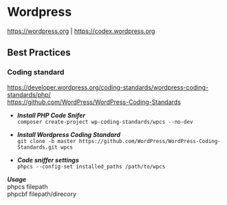 # Wordpress
https://wordpress.org | https://codex.wordpress.org

## Best Practices

### Coding standard
https://developer.wordpress.org/coding-standards/wordpress-coding-standards/php/  
https://github.com/WordPress/WordPress-Coding-Standards

- ***Install PHP Code Snifer***  
```composer create-project wp-coding-standards/wpcs --no-dev```

- ***Install Wordpress Coding Standard***  
```git clone -b master https://github.com/WordPress/WordPress-Coding-Standards.git wpcs```

- ***Code sniffer settings***  
```phpcs --config-set installed_paths /path/to/wpcs```

***Usage***  
phpcs filepath  
phpcbf filepath/direcory 
                           
                           

